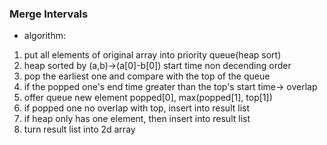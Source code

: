 ### Merge Intervals

* algorithm:
1. put all elements of original array into priority queue(heap sort)
2. heap sorted by (a,b)->(a[0]-b[0]) start time non decending order
3. pop the earliest one and compare with the top of the queue
4. if the popped one's end time greater than the top's start time-> overlap
5. offer queue new element popped[0], max(popped[1], top[1])
6. if popped one no overlap with top, insert into result list
7. if heap only has one element, then insert into result list
8. turn result list into 2d array
